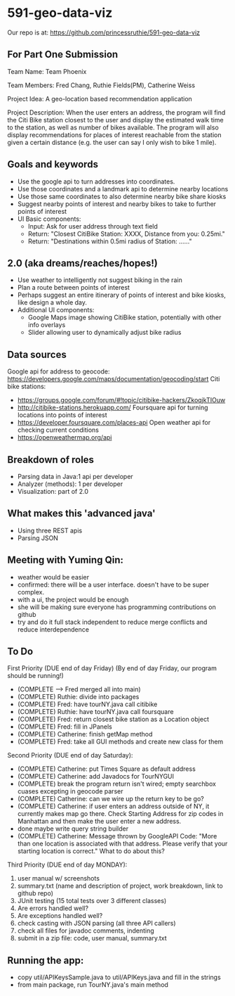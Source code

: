 # 591-geo-data-viz
Our repo is at: https://github.com/princessruthie/591-geo-data-viz

## For Part One Submission
Team Name: Team Phoenix

Team Members: Fred Chang, Ruthie Fields(PM), Catherine Weiss

Project Idea: A geo-location based recommendation application

Project Description: When the user enters an address, the program will find the Citi Bike station closest to the user and display the estimated walk time to the station, as well as number of bikes available. The program will also display recommendations for places of interest reachable from the station given a certain distance (e.g. the user can say I only wish to bike 1 mile).

## Goals and keywords
- Use the google api to turn addresses into coordinates.
- Use those coordinates and a landmark api to determine nearby locations
- Use those same coordinates to also determine nearby bike share kiosks
- Suggest nearby points of interest and nearby bikes to take to further points of interest
- UI Basic components:
  - Input: Ask for user address through text field
  - Return: "Closest CitiBike Station: XXXX, Distance from you: 0.25mi."
  - Return: "Destinations within 0.5mi radius of Station: ......"

## 2.0 (aka dreams/reaches/hopes!)
- Use weather to intelligently not suggest biking in the rain
- Plan a route between points of interest
- Perhaps suggest an entire itinerary of points of interest and bike kiosks, like design a whole day.
- Additional UI components:
  - Google Maps image showing CitiBike station, potentially with other info overlays
  - Slider allowing user to dynamically adjust bike radius


## Data sources
Google api for address to geocode: 
https://developers.google.com/maps/documentation/geocoding/start
Citi bike stations:	
- https://groups.google.com/forum/#!topic/citibike-hackers/ZkoqjkTIOuw	
- http://citibike-stations.herokuapp.com/
Foursquare api for turning locations into points of interest
- https://developer.foursquare.com/places-api
Open weather api for checking current conditions
- https://openweathermap.org/api

## Breakdown of roles
- Parsing data in Java:1 api per developer
- Analyzer (methods): 1 per developer
- Visualization: part of 2.0

## What makes this 'advanced java'
- Using three REST apis
- Parsing JSON

## Meeting with Yuming Qin:
- weather would be easier
- confirmed: there will be a user interface. doesn't have to be super complex. 
- with a ui, the project would be enough
- she will be making sure everyone has programming contributions on github
- try and do it full stack independent to reduce merge conflicts and reduce interdependence

## To Do
First Priority (DUE end of day Friday) (By end of day Friday, our program should be running!)
- (COMPLETE --> Fred merged all into main) 
- (COMPLETE) Ruthie: divide into packages
- (COMPLETE) Fred: have tourNY.java call citibike
- (COMPLETE) Ruthie: have tourNY.java call foursquare
- (COMPLETE) Fred: return closest bike station as a Location object
- (COMPLETE) Fred: fill in JPanels
- (COMPLETE) Catherine: finish getMap method
- (COMPLETE) Fred: take all GUI methods and create new class for them

Second Priority (DUE end of day Saturday):
- (COMPLETE) Catherine: put Times Square as default address
- (COMPLETE) Catherine: add Javadocs for TourNYGUI
- (COMPLETE) break the program return isn't wired; empty searchbox cuases excepting in geocode parser
- (COMPLETE) Catherine: can we wire up the return key to be go?
- (COMPLETE) Catherine: if user enters an address outside of NY, it currently makes map go there. Check Starting Address for zip codes in Manhattan and then make the user enter a new address.
- done maybe write query string builder
- (COMPLETE) Catherine: Message thrown by GoogleAPI Code: "More than one location is associated with that address. Please verify that your starting location is correct." What to do about this?

Third Priority (DUE end of day MONDAY):
1. user manual w/ screenshots
2. summary.txt (name and description of project, work breakdown, link to github repo)
3. JUnit testing (15 total tests over 3 different classes)
4. Are errors handled well?
5. Are exceptions handled well?
6. check casting with JSON parsing (all three API callers)
7. check all files for javadoc comments, indenting
8. submit in a zip file: code, user manual, summary.txt

## Running the app:
- copy util/APIKeysSample.java to util/APIKeys.java and fill in the strings
- from main package, run TourNY.java's main method

